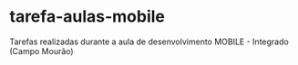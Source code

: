 # tarefa-aulas-mobile
Tarefas realizadas durante a aula de desenvolvimento MOBILE - Integrado (Campo Mourão)
